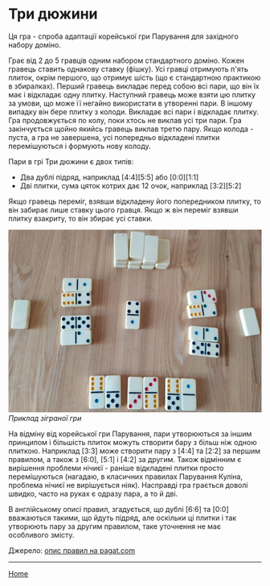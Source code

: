 # Три дюжини

Ця гра - спроба адаптації корейської гри Парування для західного набору доміно. 

Грає від 2 до 5 гравців одним набором стандартного доміно. Кожен гравець ставить однакову ставку (фішку). Усі гравці отримують п'ять плиток, окрім першого, що отримує шість (що є стандартною практикою в збиралках). Перший гравець викладає перед собою всі пари, що він їх має і відкладає одну плитку. Наступний гравець може взяти цю плитку за умови, що може її негайно використати в утворенні пари. В іншому випадку він бере плитку з колоди. Викладає всі пари  і відкладає плитку. Гра продовжується по колу, поки хтось не виклав усі три пари. Гра закінчується щойно якийсь гравець виклав третю пару. Якщо колода - пуста, а гра не завершена, усі попередньо відкладені плитки перемішуються і формують нову колоду. 

Пари в грі Три дюжини є двох типів: 

 - Два дублі підряд, наприклад [4:4][5:5] або [0:0][1:1]
 - Дві плитки, сума цяток котрих дає 12 очок, наприклад [3:2][5:2]

Якщо гравець переміг, взявши відкладену його попередником плитку, то він забирає лише ставку цього гравця. Якщо ж він переміг взявши плитку взакриту, то він збирає усі ставки. 

![](/docs/assets/images/gupai/three-dozens.jpg?w=603)
_Приклад зіграної гри_

На відміну від корейської гри Парування, пари утворюються за іншим принципом і більшість плиток можуть створити бару з більш ніж одною плиткою. Наприклад [3:3] може створити пару з [4:4] та [2:2] за першим правилом, а також з [6:0], [5:1] і [4:2] за другим. Також відмінним є вирішення проблеми нічиєї - раніше відкладені плитки просто перемішуються (нагадаю, в класичних правилах Парування Куліна, проблема нічиєї не вирішується ніяк). Насправді гра грається доволі швидко, часто на руках є одразу пара, а то й дві. 

В англійському описі правил, згадується, що дублі [6:6] та [0:0] вважаються такими, що йдуть підряд, але оскільки ці плитки і так утворюють пару за другим правилом, таке уточнення не має особливого змісту. 

Джерело: [опис правил на pagat.com](https://www.pagat.com/domino/draw/three_dozen.html) 

---  

[Home](/wpua/gupai/index.html)
